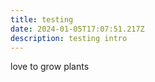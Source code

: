```yaml
---
title: testing
date: 2024-01-05T17:07:51.217Z
description: testing intro
---
```

love to grow plants